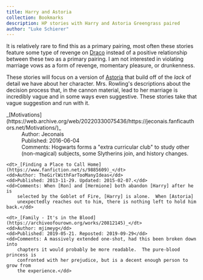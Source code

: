 ```yaml
---
title: Harry and Astoria
collection: Bookmarks
description: HP stories with Harry and Astoria Greengrass paired
author: "Luke Schierer"
---
```


It is relatively rare to find this as a primary pairing, most often these
stories feature some type of revenge on [Draco]
instead of a positive relationship between these two as a primary pairing. I
am not interested in violating marriage vows as a form of revenge, momentary
pleasure, or drunkenness.

These stories will focus on a version of [Astoria]
that build off of the _lack_ of detail we have about her character. Mrs.
Rowling's descriptions about the decision process that, in the cannon material,
lead to her marriage is incredibly vague and in some ways even suggestive.
These stories take that vague suggestion and run with it.

<dl>
    <dt>_[Motivations](https://web.archive.org/web/20220330075436/https://jeconais.fanficauthors.net/Motivations/)_</dt>
    <dd>Author: Jeconais</dd>
    <dd>Published: 2016-06-04</dd>
    <dd>Comments: Hogwarts forms a "extra curricular club" to study other
        (non-magical) subjects, some Slytherins join, and history changes.</dd>

    <dt>_[Finding a Place to Call Home](https://www.fanfiction.net/s/9885609)_</dt>
    <dd>Author: TheGirlWithFarTooManyIdeas</dd>
    <dd>Published: 2013-11-29. Updated: 2015-02-07.</dd>
    <dd>Comments: When [Ron] and [Hermione] both abandon [Harry] after he is
        selected by the Goblet of Fire, [Harry] is alone.  When [Astoria]
        unexpectedly reaches out to him, there is nothing left to hold him back.</dd>

    <dt>_[Family - It's in the Blood](https://archiveofourown.org/works/20812145)_</dt>
    <dd>Author: mjimeyg</dd>
    <dd>Published: 2019-05-21. Reposted: 2019-09-29</dd>
    <dd>Comments: A massively extended one-shot, had this been broken down into
        chapters it would probably be more readable.  The pure-blood princess is
        confronted with her prejudice, but is a decent enough person to grow from
        the experience.</dd>

</dl>

[Draco]: /Harrypedia/people/malfoy/draco_lucius//
[Astoria]: /Harrypedia/people/greengrass/astoria//
[Ron]: /Harrypedia/people/weasley/ronald_bilius//
[Hermione]: /Harrypedia/people/granger/hermione_jean//
[Harry]: /Harrypedia/people/Potter/Harry_James//
